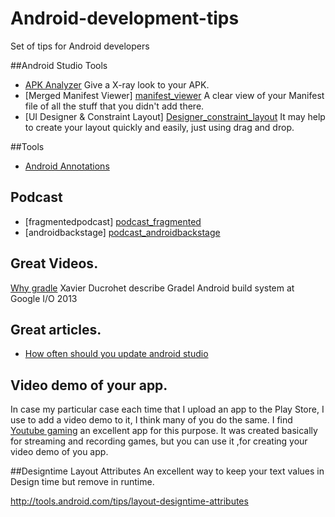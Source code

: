 # Android-development-tips
Set of tips for Android developers

##Android Studio Tools
- [APK Analyzer][android_studio_apk_analyzer]  Give a X-ray look to your APK.
- [Merged Manifest Viewer] [manifest_viewer] A clear view of your Manifest file of all the stuff that you didn't add there.
- [UI Designer & Constraint Layout] [Designer_constraint_layout] It may help to create your layout quickly and easily, just using drag and drop.

##Tools 
- [Android Annotations][tools_android_annotations]

## Podcast
- [fragmentedpodcast] [podcast_fragmented]
- [androidbackstage] [podcast_androidbackstage]

## Great Videos.
[Why gradle][great_video_why_gradel]  Xavier Ducrohet describe Gradel Android build system at Google I/O 2013

## Great articles.
- [How often should you update android studio][youtube_gaming]

## Video demo of your app.

In case my particular case each time that I upload an app to the Play Store, I use to add a video demo to it, I think many of you do the same.  I find [Youtube gaming][youtube_gaming] an excellent app for this purpose. It was created basically for streaming and recording games, but you can use it ,for
creating your video demo of you app.

##Designtime Layout Attributes
  An excellent way to keep your text values in Design time but remove in runtime.

http://tools.android.com/tips/layout-designtime-attributes


[youtube_gaming]: <https://medium.com/google-developers/how-often-should-you-update-android-studio-db25785c488e#.9dgn55z6k>
[article]: <https://play.google.com/store/apps/details?id=com.google.android.apps.youtube.gaming>
[android_studio_apk_analyzer]: <https://youtu.be/csaXml4xtN8?list=PLWz5rJ2EKKc8jQTUYvIfqA9lMvSGQWtte&t=333>
[manifest_viewer]: <https://youtu.be/csaXml4xtN8?list=PLWz5rJ2EKKc8jQTUYvIfqA9lMvSGQWtte&t=429>
[Designer_constraint_layout]: <https://youtu.be/csaXml4xtN8?list=PLWz5rJ2EKKc8jQTUYvIfqA9lMvSGQWtte&t=1558>
[podcast_fragmented]: <http://fragmentedpodcast.com/>
[podcast_androidbackstage]: <http://androidbackstage.blogspot.com/>
[tools_android_annotations]: <https://developer.android.com/studio/write/annotations.html>
[great_video_why_gradel]: <https://www.youtube.com/watch?v=LCJAgPkpmR0>


